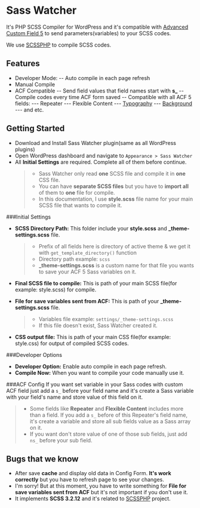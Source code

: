 Sass Watcher
============

It's PHP SCSS Compiler for WordPress and it's compatible with [Advanced Custom Field 5](http://advancedcustomfields.com) to send parameters(variables) to your SCSS codes.

We use [SCSSPHP](https://github.com/leafo/scssphp) to compile SCSS codes.

Features
----------

- Developer Mode:
-- Auto compile in each page refresh
- Manual Compile
- ACF Compatible
-- Send field values that field names start with **s_**
-- Compile codes every time ACF form saved
-- Compatible with all ACF 5 fields:
--- Repeater
--- Flexible Content
--- [Typography](https://github.com/reyhoun/acf-typography) 
--- [Background](https://github.com/reyhoun/acf-background)
--- and etc.

Getting Started
------------------

- Download and Install Sass Watcher plugin(same as all WordPress plugins)
- Open WordPress dashboard and navigate to `Appearance > Sass Watcher`
- All **Initial Settings** are required. Complete all of them before continue.
	> - Sass Watcher only read **one** SCSS file and compile it in **one** CSS file.
	> - You can have **separate SCSS files** but you have to **import all** of them to **one** file for compile.
	> - In this documentation, I use **style.scss** file name for your main SCSS file that wants to compile it.

###Initial Settings
- **SCSS Directory Path:** This folder include your **style.scss** and **_theme-settings.scss** file.
	> - Prefix of all fields here is directory of active theme & we get it with `get_template_directory()` function
	> - Directory path example: `scss`
	> - **_theme-settings.scss** is a custom name for that file you wants to save your ACF 5 Sass variables on it.

- **Final SCSS file to compile:** This is path of your main SCSS file(for example: style.scss) for compile.

- **File for save variables sent from ACF:** This is path of your **_theme-settings.scss** file.
	> - Variables file example: `settings/_theme-settings.scss`
	> - If this file doesn't exist, Sass Watcher created it.

- **CSS output file:** This is path of your main CSS file(for example: style.css) for output of compiled SCSS codes.

###Developer Options
- **Developer Option:** Enable auto compile in each page refresh.
- **Compile Now:** When you want to compile your code manually use it.

###ACF Config
If you want set variable in your Sass codes with custom ACF field just add a `s_` before your field name and it's create a Sass variable with your field's name and store value of this field on it.

> - Some fields like **Repeater** and **Flexible Content** includes more than a field. If you add a `s_` before of this Repeater's field name, it's create a variable and store all sub fields value as a Sass array on it.
> - If you want don't store value of one of those sub fields, just add `ns_` before your sub field.

Bugs that we know
-----------------------
- After save **cache** and display old data in Config Form. **It's work correctly** but you have to refresh page to see your changes.
- I'm sorry! But at this moment, you have to write something for **File for save variables sent from ACF** but it's not important if you don't use it.
- It implements **SCSS 3.2.12** and it's related to [SCSSPHP](https://github.com/leafo/scssphp) project.